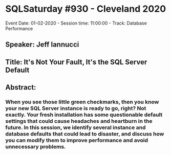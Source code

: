 # SQLSaturday #930 - Cleveland 2020
Event Date: 01-02-2020 - Session time: 11:00:00 - Track: Database Performance
## Speaker: Jeff Iannucci
## Title: It's Not Your Fault, It's the SQL Server Default
## Abstract:
### When you see those little green checkmarks, then you know your new SQL Server instance is ready to go, right? Not exactly. Your fresh installation has some questionable default settings that could cause headaches and heartburn in the future. In this session, we identify several instance and database defaults that could lead to disaster, and discuss how you can modify them to improve performance and avoid unnecessary problems.
